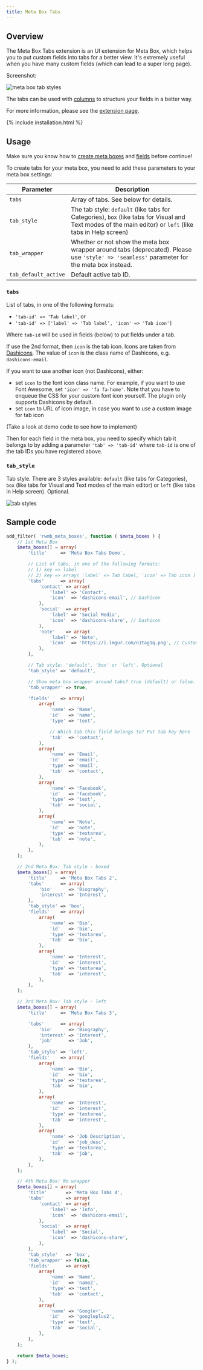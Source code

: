 ```yaml
---
title: Meta Box Tabs
---
```


## Overview

The Meta Box Tabs extension is an UI extension for Meta Box, which helps you to put custom fields into tabs for a better view. It's extremely useful when you have many custom fields (which can lead to a super long page).

Screenshot:

![meta box tab styles](https://i2.wp.com/metabox.io/wp-content/uploads/2014/07/meta-box-tabs-icon-left.png)

The tabs can be used with [columns](https://metabox.io/plugins/meta-box-columns/) to structure your fields in a better way.

For more information, please see the [extension page](https://metabox.io/plugins/meta-box-tabs/).

{% include installation.html %}

## Usage

Make sure you know how to [create meta boxes](/creating-meta-boxes/) and [fields](/field-settings/) before continue!

To create tabs for your meta box, you need to add these parameters to your meta box settings:

Parameter|Description
---|---
`tabs`|Array of tabs. See below for details.
`tab_style`|The tab style: `default` (like tabs for Categories), `box` (like tabs for Visual and Text modes of the main editor) or `left` (like tabs in Help screen)
`tab_wrapper`|Whether or not show the meta box wrapper around tabs (deprecated). Please use `'style' => 'seamless'` parameter for the meta box instead.
`tab_default_active`|Default active tab ID.

### `tabs`

List of tabs, in one of the following formats:

- `'tab-id' => 'Tab label'`, or
- `'tab-id' => ['label' => 'Tab label', 'icon' => 'Tab icon']`

Where `tab-id` will be used in fields (below) to put fields under a tab.

If use the 2nd format, then `icon` is the tab icon. Icons are taken from [Dashicons](https://developer.wordpress.org/resource/dashicons/). The value of `icon` is the class name of Dashicons, e.g. `dashicons-email`.

If you want to use another icon (not Dashicons), either:

- set `icon` to the font icon class name. For example, if you want to use Font Awesome, set `'icon' => 'fa fa-home'`. Note that you have to enqueue the CSS for your custom font icon yourself. The plugin only supports Dashicons by default.
- set `icon` to URL of icon image, in case you want to use a custom image for tab icon

(Take a look at demo code to see how to implement)

Then for each field in the meta box, you need to specify which tab it belongs to by adding a parameter `'tab' => 'tab-id'` where `tab-id` is one of the tab IDs you have registered above.

### `tab_style`

Tab style. There are 3 styles available: `default` (like tabs for Categories), `box` (like tabs for Visual and Text modes of the main editor) or `left` (like tabs in Help screen). Optional.

![tab styles](https://i.imgur.com/7Oi5dx1.jpg)

## Sample code

```php
add_filter( 'rwmb_meta_boxes', function ( $meta_boxes ) {
    // 1st Meta Box
    $meta_boxes[] = array(
        'title'     => 'Meta Box Tabs Demo',

        // List of tabs, in one of the following formats:
        // 1) key => label
        // 2) key => array( 'label' => Tab label, 'icon' => Tab icon )
        'tabs'      => array(
            'contact' => array(
                'label' => 'Contact',
                'icon'  => 'dashicons-email', // Dashicon
            ),
            'social'  => array(
                'label' => 'Social Media',
                'icon'  => 'dashicons-share', // Dashicon
            ),
            'note'    => array(
                'label' => 'Note',
                'icon'  => 'https://i.imgur.com/nJtag1q.png', // Custom icon, using image
            ),
        ),

        // Tab style: 'default', 'box' or 'left'. Optional
        'tab_style' => 'default',

        // Show meta box wrapper around tabs? true (default) or false. Optional
        'tab_wrapper' => true,

        'fields'    => array(
            array(
                'name' => 'Name',
                'id'   => 'name',
                'type' => 'text',

                // Which tab this field belongs to? Put tab key here
                'tab'  => 'contact',
            ),
            array(
                'name' => 'Email',
                'id'   => 'email',
                'type' => 'email',
                'tab'  => 'contact',
            ),
            array(
                'name' => 'Facebook',
                'id'   => 'facebook',
                'type' => 'text',
                'tab'  => 'social',
            ),
            array(
                'name' => 'Note',
                'id'   => 'note',
                'type' => 'textarea',
                'tab'  => 'note',
            ),
        ),
    );

    // 2nd Meta Box: Tab style - boxed
    $meta_boxes[] = array(
        'title'     => 'Meta Box Tabs 2',
        'tabs'      => array(
            'bio'      => 'Biography',
            'interest' => 'Interest',
        ),
        'tab_style' => 'box',
        'fields'    => array(
            array(
                'name' => 'Bio',
                'id'   => 'bio',
                'type' => 'textarea',
                'tab'  => 'bio',
            ),
            array(
                'name' => 'Interest',
                'id'   => 'interest',
                'type' => 'textarea',
                'tab'  => 'interest',
            ),
        ),
    );

    // 3rd Meta Box: Tab style - left
    $meta_boxes[] = array(
        'title'     => 'Meta Box Tabs 3',

        'tabs'      => array(
            'bio'      => 'Biography',
            'interest' => 'Interest',
            'job'      => 'Job',
        ),
        'tab_style' => 'left',
        'fields'    => array(
            array(
                'name' => 'Bio',
                'id'   => 'bio',
                'type' => 'textarea',
                'tab'  => 'bio',
            ),
            array(
                'name' => 'Interest',
                'id'   => 'interest',
                'type' => 'textarea',
                'tab'  => 'interest',
            ),
            array(
                'name' => 'Job Description',
                'id'   => 'job_desc',
                'type' => 'textarea',
                'tab'  => 'job',
            ),
        ),
    );

    // 4th Meta Box: No wrapper
    $meta_boxes[] = array(
        'title'       => 'Meta Box Tabs 4',
        'tabs'        => array(
            'contact' => array(
                'label' => 'Info',
                'icon'  => 'dashicons-email',
            ),
            'social'  => array(
                'label' => 'Social',
                'icon'  => 'dashicons-share',
            ),
        ),
        'tab_style'   => 'box',
        'tab_wrapper' => false,
        'fields'      => array(
            array(
                'name' => 'Name',
                'id'   => 'name2',
                'type' => 'text',
                'tab'  => 'contact',
            ),
            array(
                'name' => 'Google+',
                'id'   => 'googleplus2',
                'type' => 'text',
                'tab'  => 'social',
            ),
        ),
    );

    return $meta_boxes;
} );
```
